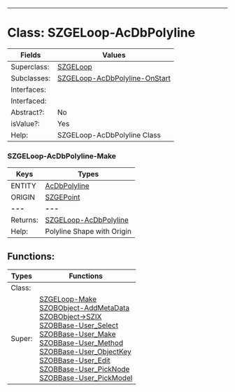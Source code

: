 ---------

# Class:	SZGELoop-AcDbPolyline

| Fields | Values |
| --------- | --------- |
| Superclass: | [SZGELoop](SZGELoop.html) |
| Subclasses: | [SZGELoop-AcDbPolyline-OnStart](SZGELoop-AcDbPolyline-OnStart.html) |
| Interfaces: |  |
| Interfaced: |  |
| Abstract?: | No |
| isValue?: | Yes |
| Help: | SZGELoop-AcDbPolyline Class |

### SZGELoop-AcDbPolyline-Make

| Keys | Types |
| --------- | --------- |
| ENTITY | [AcDbPolyline](AcDbPolyline.html) |
| ORIGIN | [SZGEPoint](SZGEPoint.html) |
| **---** | **---** |
| Returns: | [SZGELoop-AcDbPolyline](SZGELoop-AcDbPolyline.html) |
| Help: | Polyline Shape with Origin |


## Functions:

| Types | Functions |
| --------- | --------- |
| Class: |  |
| Super: | [SZGELoop-Make](SZGELoop.html) <br> [SZOBObject-AddMetaData](SZOBObject.html) <br> [SZOBObject->SZIX](SZOBObject.html) <br> [SZOBBase-User_Select](SZOBBase.html) <br> [SZOBBase-User_Make](SZOBBase.html) <br> [SZOBBase-User_Method](SZOBBase.html) <br> [SZOBBase-User_ObjectKey](SZOBBase.html) <br> [SZOBBase-User_Edit](SZOBBase.html) <br> [SZOBBase-User_PickNode](SZOBBase.html) <br> [SZOBBase-User_PickModel](SZOBBase.html) |


